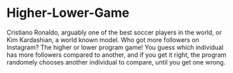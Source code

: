 # Higher-Lower-Game
Cristiano Ronaldo, arguably one of the best soccer players in the world, or Kim Kardashian, a world known model. Who got more followers on Instagram?
The higher or lower program game! You guess which individual has more followers compared to another, and if you get it right, the program randomely chooses another individual to compare, until you get one wrong.

